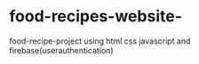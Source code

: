 # food-recipes-website-
food-recipe-project using html css javascript and firebase(userauthentication)
